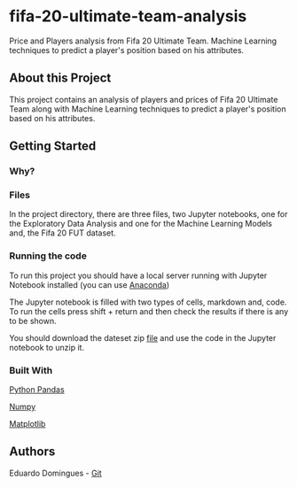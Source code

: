 # fifa-20-ultimate-team-analysis
Price and Players analysis from Fifa 20 Ultimate Team. 
Machine Learning techniques to predict a player's position based on his attributes. 

## About this Project

This project contains an analysis of players and prices of Fifa 20 Ultimate Team along with Machine Learning techniques to predict a player's position based on his attributes. 

## Getting Started

### Why? 

### Files

In the project directory, there are three files, two Jupyter notebooks, one for the Exploratory Data Analysis and one for the Machine Learning Models and, the Fifa 20 FUT dataset. 

### Running the code

To run this project you should have a local server running with Jupyter Notebook installed (you can use [Anaconda](https://www.anaconda.com/distribution/))

The Jupyter notebook is filled with two types of cells, markdown and, code. To run the cells press shift + return and then check the results if there is any to be shown. 

You should download the dateset zip [file](https://www.kaggle.com/stefanoleone992/fifa-20-ultimate-team-players-dataset) and use the code in the Jupyter notebook to unzip it. 

### Built With 

[Python Pandas](https://pandas.pydata.org/) 

[Numpy](https://numpy.org/)

[Matplotlib](https://matplotlib.org/)

## Authors
Eduardo Domingues - [Git](https://github.com/eduardopd)
